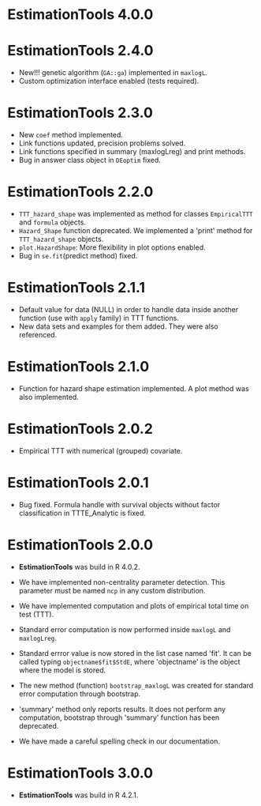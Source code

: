 # EstimationTools 4.0.0

# EstimationTools 2.4.0 

- New!!! genetic algorithm (`GA::ga`) implemented in `maxlogL`.
- Custom optimization interface enabled (tests required). 

# EstimationTools 2.3.0 

- New `coef` method implemented.
- Link functions updated, precision problems solved.
- Link functions specified in summary (maxlogLreg) and print methods.
- Bug in answer class object in `DEoptim` fixed.

# EstimationTools 2.2.0

- `TTT_hazard_shape` was implemented as method for classes `EmpiricalTTT` and `formula` objects.
- `Hazard_Shape` function deprecated. We implemented a 'print' method for `TTT_hazard_shape` objects.
- `plot.HazardShape`: More flexibility in plot options enabled.
- Bug in `se.fit`(predict method) fixed.  

# EstimationTools 2.1.1

- Default value for data (NULL) in order to handle data inside another function (use with `apply` family) in TTT functions.
- New data sets and examples for them added. They were also referenced.

# EstimationTools 2.1.0

- Function for hazard shape estimation implemented. A plot method was also implemented.

# EstimationTools 2.0.2

- Empirical TTT with numerical (grouped) covariate.

# EstimationTools 2.0.1

- Bug fixed. Formula handle with survival objects without factor classification in TTTE_Analytic is fixed.

# EstimationTools 2.0.0

- **EstimationTools** was build in R 4.0.2.

- We have implemented non-centrality parameter detection. This parameter must be named
`ncp` in any custom distribution.

- We have implemented computation and plots of empirical total time on test (TTT).

- Standard error computation is now performed inside `maxlogL` and `maxlogLreg`.

- Standard errror value is now stored in the list case named 'fit'. It can be called typing `objectname$fit$StdE`, where 'objectname' is the object where the model is stored.

- The new method (function) `bootstrap_maxlogL` was created for standard error computation through bootstrap.

- 'summary' method only reports results. It does not perform any computation, bootstrap through 'summary' function has been deprecated.

- We have made a careful spelling check in our documentation.

# EstimationTools 3.0.0

- **EstimationTools** was build in R 4.2.1.
